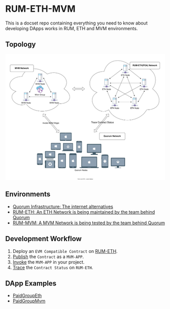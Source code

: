 # RUM-ETH-MVM

This is a docset repo containing everything you need to know about developing DApps works in RUM, ETH and MVM environments.

## Topology

![Topology](/assets/Topology.svg) <!-- https://app.diagrams.net/#HPress-One%2Frum-eth-mvm%2Fmain%2FTopology.drawio -->

## Environments

- [Quorum Infrastructure: The internet alternatives](https://github.com/rumsystem/quorum)
- [RUM-ETH: An ETH Network is being maintained by the team behind Quorum](RUM-ETH.md)
- [RUM-MVM: A MVM Network is being tested by the team behind Quorum](RUM-MVM.md)

## Development Workflow

1. Deploy an `EVM Compatible Contract` on [RUM-ETH](RUM-ETH.md).
1. [Publish](RUM-MVM.md) the `Contract` as a `MVM-APP`.
1. [Invoke](RUM-MVM.md) the `MVM-APP` in your project.
1. [Trace](RUM-ETH.md) the `Contract Status` on `RUM-ETH`.

## DApp Examples

- [PaidGroupEth](https://github.com/Press-One/rum-eth-mvm/tree/main/dapps/paid-group-eth)
- [PaidGroupMvm](https://github.com/Press-One/rum-eth-mvm/tree/main/dapps/paid-group-mvm)
